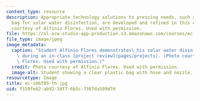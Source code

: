 ```yaml
---
content_type: resource
description: Appropriate technology solutions to pressing needs, such as this plastic
  bag for solar water disinfection, are developed and refined in this course. Photo
  courtesy of Alfinio Flores. Used with permission.
file: https://ol-ocw-studio-app-production.s3.amazonaws.com/courses/ec-s06-prototypes-to-products-fall-2005/f159fe02ab9234f76b5c7367da509d7d_ec-s06f05-th.jpg
file_type: image/jpeg
image_metadata:
  caption: "Student Alfinio Flores demonstrates\_his solar water disinfection product\
    \ during an in-class [project review](pages/projects). (Photo courtesy of Alfinio\
    \ Flores. Used with permission.)"
  credit: Photo courtesy of Alfinio Flores. Used with permission.
  image-alt: Student showing a clear plastic bag with hose and nozzle.
resourcetype: Image
title: ec-s06f05-th.jpg
uid: f159fe02-ab92-34f7-6b5c-7367da509d7d
---
```

